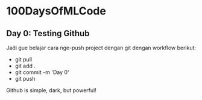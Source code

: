 # 100DaysOfMLCode
## Day 0: Testing Github

Jadi gue belajar cara nge-push project dengan git dengan workflow berikut:
- git pull
- git add .
- git commit -m 'Day 0'
- git push

Github is simple, dark, but powerful!
